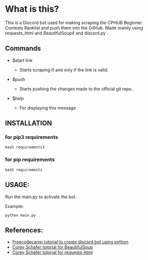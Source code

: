 # What is this?

This is a Discord bot used for making scraping the CPHUB Beginner Contests Ranklist and push them into the GitHub. Made mainly using requests_html and BeautifulSoup4 and discord.py .

## Commands

- $start link
  - Starts scraping if and only if the link is valid.

- $push 
  - Starts pushing the changes made to the official git repo.

- $help 
  - For displaying this message

## INSTALLATION

### for pip3 requirements 

``` 
bash requirements3  
```

### for pip requirements 

``` 
bash requirements 
```

## USAGE:
Run the main.py to activate the bot.

Example:
```
python main.py
```

## References:
- [Freecodecamp tutorial to create discord bot using python](https://www.freecodecamp.org/news/create-a-discord-bot-with-python/) 
- [Corey Schafer tutorial for BeautifulSoup](https://www.youtube.com/watch?v=ng2o98k983k)  
- [Corey Schafer tutorial for requests-html](https://www.youtube.com/watch?v=a6fIbtFB46g) 
